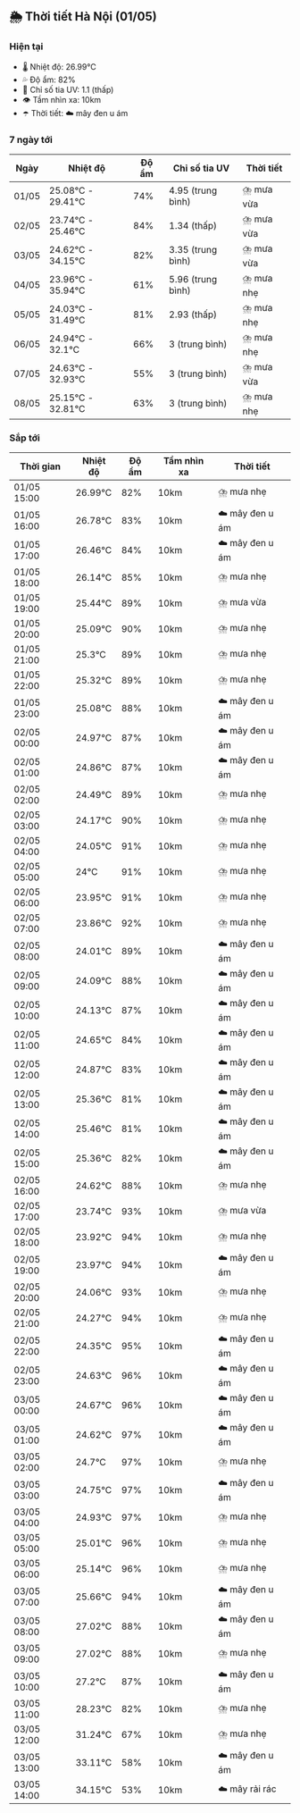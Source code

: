 ## 🌦️ Thời tiết Hà Nội (01/05)

### Hiện tại

- 🌡️ Nhiệt độ: 26.99℃
- 💦 Độ ẩm: 82%
- 🌟 Chỉ số tia UV: 1.1 (thấp)
- 👁️ Tầm nhìn xa: 10km
- ☂️ Thời tiết: ☁️ mây đen u ám

### 7 ngày tới

| Ngày | Nhiệt độ | Độ ẩm | Chỉ số tia UV | Thời tiết |
| --- | --- | --- | --- | --- |
| 01/05 | 25.08℃ - 29.41℃ | 74% | 4.95 (trung bình) | ⛈️ mưa vừa |
| 02/05 | 23.74℃ - 25.46℃ | 84% | 1.34 (thấp) | ⛈️ mưa vừa |
| 03/05 | 24.62℃ - 34.15℃ | 82% | 3.35 (trung bình) | ⛈️ mưa vừa |
| 04/05 | 23.96℃ - 35.94℃ | 61% | 5.96 (trung bình) | ⛈️ mưa nhẹ |
| 05/05 | 24.03℃ - 31.49℃ | 81% | 2.93 (thấp) | ⛈️ mưa nhẹ |
| 06/05 | 24.94℃ - 32.1℃ | 66% | 3 (trung bình) | ⛈️ mưa nhẹ |
| 07/05 | 24.63℃ - 32.93℃ | 55% | 3 (trung bình) | ⛈️ mưa vừa |
| 08/05 | 25.15℃ - 32.81℃ | 63% | 3 (trung bình) | ⛈️ mưa nhẹ |

### Sắp tới

| Thời gian | Nhiệt độ | Độ ẩm | Tầm nhìn xa | Thời tiết |
| --- | --- | --- | --- | --- |
| 01/05 15:00 | 26.99℃ | 82% | 10km | ⛈️ mưa nhẹ |
| 01/05 16:00 | 26.78℃ | 83% | 10km | ☁️ mây đen u ám |
| 01/05 17:00 | 26.46℃ | 84% | 10km | ☁️ mây đen u ám |
| 01/05 18:00 | 26.14℃ | 85% | 10km | ⛈️ mưa nhẹ |
| 01/05 19:00 | 25.44℃ | 89% | 10km | ⛈️ mưa vừa |
| 01/05 20:00 | 25.09℃ | 90% | 10km | ⛈️ mưa nhẹ |
| 01/05 21:00 | 25.3℃ | 89% | 10km | ⛈️ mưa nhẹ |
| 01/05 22:00 | 25.32℃ | 89% | 10km | ⛈️ mưa nhẹ |
| 01/05 23:00 | 25.08℃ | 88% | 10km | ☁️ mây đen u ám |
| 02/05 00:00 | 24.97℃ | 87% | 10km | ☁️ mây đen u ám |
| 02/05 01:00 | 24.86℃ | 87% | 10km | ☁️ mây đen u ám |
| 02/05 02:00 | 24.49℃ | 89% | 10km | ⛈️ mưa nhẹ |
| 02/05 03:00 | 24.17℃ | 90% | 10km | ⛈️ mưa nhẹ |
| 02/05 04:00 | 24.05℃ | 91% | 10km | ⛈️ mưa nhẹ |
| 02/05 05:00 | 24℃ | 91% | 10km | ⛈️ mưa nhẹ |
| 02/05 06:00 | 23.95℃ | 91% | 10km | ⛈️ mưa nhẹ |
| 02/05 07:00 | 23.86℃ | 92% | 10km | ⛈️ mưa nhẹ |
| 02/05 08:00 | 24.01℃ | 89% | 10km | ☁️ mây đen u ám |
| 02/05 09:00 | 24.09℃ | 88% | 10km | ☁️ mây đen u ám |
| 02/05 10:00 | 24.13℃ | 87% | 10km | ☁️ mây đen u ám |
| 02/05 11:00 | 24.65℃ | 84% | 10km | ☁️ mây đen u ám |
| 02/05 12:00 | 24.87℃ | 83% | 10km | ☁️ mây đen u ám |
| 02/05 13:00 | 25.36℃ | 81% | 10km | ☁️ mây đen u ám |
| 02/05 14:00 | 25.46℃ | 81% | 10km | ☁️ mây đen u ám |
| 02/05 15:00 | 25.36℃ | 82% | 10km | ☁️ mây đen u ám |
| 02/05 16:00 | 24.62℃ | 88% | 10km | ⛈️ mưa nhẹ |
| 02/05 17:00 | 23.74℃ | 93% | 10km | ⛈️ mưa vừa |
| 02/05 18:00 | 23.92℃ | 94% | 10km | ⛈️ mưa nhẹ |
| 02/05 19:00 | 23.97℃ | 94% | 10km | ☁️ mây đen u ám |
| 02/05 20:00 | 24.06℃ | 93% | 10km | ⛈️ mưa nhẹ |
| 02/05 21:00 | 24.27℃ | 94% | 10km | ⛈️ mưa nhẹ |
| 02/05 22:00 | 24.35℃ | 95% | 10km | ☁️ mây đen u ám |
| 02/05 23:00 | 24.63℃ | 96% | 10km | ☁️ mây đen u ám |
| 03/05 00:00 | 24.67℃ | 96% | 10km | ☁️ mây đen u ám |
| 03/05 01:00 | 24.62℃ | 97% | 10km | ☁️ mây đen u ám |
| 03/05 02:00 | 24.7℃ | 97% | 10km | ⛈️ mưa nhẹ |
| 03/05 03:00 | 24.75℃ | 97% | 10km | ☁️ mây đen u ám |
| 03/05 04:00 | 24.93℃ | 97% | 10km | ⛈️ mưa nhẹ |
| 03/05 05:00 | 25.01℃ | 96% | 10km | ⛈️ mưa nhẹ |
| 03/05 06:00 | 25.14℃ | 96% | 10km | ⛈️ mưa nhẹ |
| 03/05 07:00 | 25.66℃ | 94% | 10km | ☁️ mây đen u ám |
| 03/05 08:00 | 27.02℃ | 88% | 10km | ☁️ mây đen u ám |
| 03/05 09:00 | 27.02℃ | 88% | 10km | ⛈️ mưa nhẹ |
| 03/05 10:00 | 27.2℃ | 87% | 10km | ☁️ mây đen u ám |
| 03/05 11:00 | 28.23℃ | 82% | 10km | ⛈️ mưa nhẹ |
| 03/05 12:00 | 31.24℃ | 67% | 10km | ⛈️ mưa nhẹ |
| 03/05 13:00 | 33.11℃ | 58% | 10km | ☁️ mây đen u ám |
| 03/05 14:00 | 34.15℃ | 53% | 10km | ☁️ mây rải rác |
